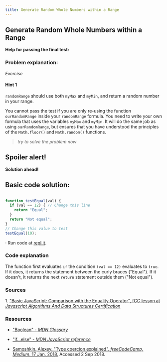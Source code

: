 ```yaml
---
title: Generate Random Whole Numbers within a Range
---
```

## Generate Random Whole Numbers within a Range

**Help for passing the final test:**


### Problem explanation:
_Exercise_

#### Hint 1
`randomRange` should use both `myMax` and `myMin`, and return a random number in your range.

You cannot pass the test if you are only re-using the function `ourRandomRange` inside your `randomRange` formula. You need to write your own formula that uses the variables `myMax` and `myMin`. It will do the same job as using `ourRandomRange`, but ensures that you have understood the principles of the `Math.floor()` and `Math.random()` functions.
> _try to solve the problem now_


## Spoiler alert!

**Solution ahead!**

## Basic code solution:

```javascript

function testEqual(val) {
  if (val == 12) { // Change this line
    return "Equal";
  }
  return "Not equal";
}
// Change this value to test
testEqual(10);

```
·  Run code at [repl.it](https://repl.it/@AdrianSkar/Basic-JS-Comparison-with-greater-operator).

### Code explanation
The function first evaluates `if` the condition `(val == 12)` evaluates to `true`. If it does, it returns the statement between the curly braces ("Equal"). If it doesn't, it returns the next `return` statement outside them ("Not equal"). 

### Sources
<span id="cite1">1</span>. ["Basic JavaScript: Comparison with the Equality Operator", fCC lesson at *Javascript Algorithms And Data Structures Certification*](https://learn.freecodecamp.org/javascript-algorithms-and-data-structures/basic-javascript/comparison-with-the-equality-operator)

### Resources
- ["Boolean" - *MDN Glossary*](https://developer.mozilla.org/en-US/docs/Glossary/Boolean)

- ["if...else" - *MDN JavaScript reference*](https://developer.mozilla.org/en-US/docs/Web/JavaScript/Reference/Statements/if...else)

- [Samoshkin, Alexey. "Type coercion explained". *freeCodeCamp, Medium*, 17 Jan. 2018.](https://medium.freecodecamp.org/js-type-coercion-explained-27ba3d9a2839) Accessed 2 Sep 2018. 


<!--stackedit_data:
eyJoaXN0b3J5IjpbMTExNTUyMzAyLDEwMDkzNjc2NzAsLTkwND
UzMzcwNywtMjEyODQxOTU4NCwxNzE4ODgxMjQ5LC0xNTExOTk1
MTQyLDE1ODA1OTI1OTEsMTczNDM0MjM1NF19
-->